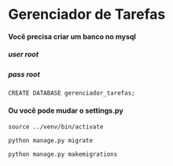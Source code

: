 # Gerenciador de Tarefas

#### Você precisa criar um banco no mysql
##### user root
##### pass root
```
CREATE DATABASE gerenciador_tarefas;
```

#### Ou você pode mudar o settings.py

```
source ../venv/bin/activate

python manage.py migrate

python manage.py makemigrations

```
